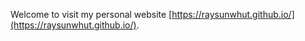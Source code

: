 Welcome to visit my personal website [https://raysunwhut.github.io/](https://raysunwhut.github.io/).